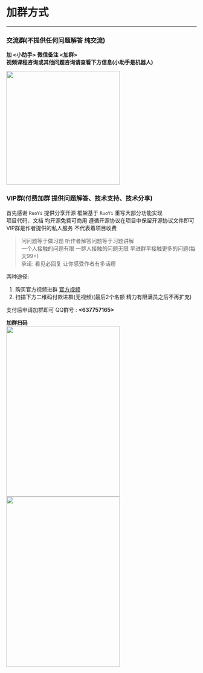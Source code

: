 # 加群方式
- - -
### 交流群(不提供任何问题解答 纯交流)

**加 <小助手> 微信备注 <加群>**<br>
**视频课程咨询或其他问题咨询请查看下方信息(小助手是机器人)**

<img src="https://foruda.gitee.com/images/1680762410689884638/60b546ca_1766278.png" width="300" height="300">

### VIP群(付费加群 提供问题解答、技术支持、技术分享)

首先感谢 `RuoYi` 提供分享开源 框架基于 `RuoYi` 重写大部分功能实现<br>
项目代码、文档 均开源免费可商用 遵循开源协议在项目中保留开源协议文件即可<br>
VIP群是作者提供的私人服务 不代表着项目收费

> 问问题等于做习题 听作者解答问题等于习题讲解<br>
> 一个人接触的问题有限 一群人接触的问题无限 早进群早接触更多的问题(每天99+)<br>
> 承诺: 看见必回复 让你感受作者有多话痨<br>

两种途径:
1. 购买官方视频进群 [官方视频](/common/video.md)
2. 扫描下方二维码付款进群(无视频)(最后2个名额 精力有限满员之后不再扩充)

支付后申请加群即可 QQ群号 : **<637757165>**<br>

**加群扫码**<br>
<img src="https://foruda.gitee.com/images/1725259839682556495/2897bc86_1766278.png" width="300px" height="450px" /><img src="https://foruda.gitee.com/images/1725259806547656944/f870a5c7_1766278.jpeg" width="300px" height="450px" />
